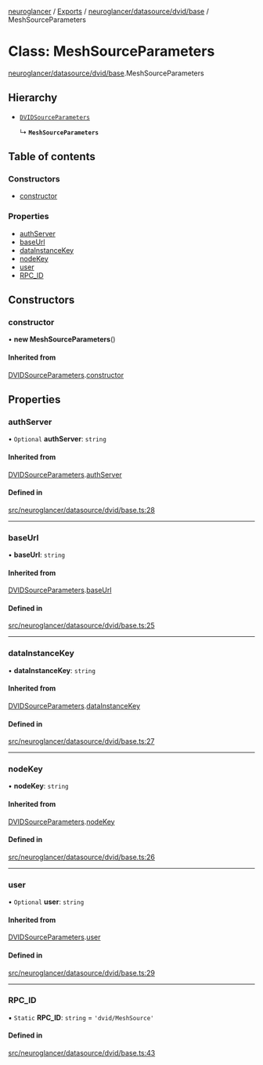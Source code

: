 [neuroglancer](../README.md) / [Exports](../modules.md) / [neuroglancer/datasource/dvid/base](../modules/neuroglancer_datasource_dvid_base.md) / MeshSourceParameters

# Class: MeshSourceParameters

[neuroglancer/datasource/dvid/base](../modules/neuroglancer_datasource_dvid_base.md).MeshSourceParameters

## Hierarchy

- [`DVIDSourceParameters`](neuroglancer_datasource_dvid_base.DVIDSourceParameters.md)

  ↳ **`MeshSourceParameters`**

## Table of contents

### Constructors

- [constructor](neuroglancer_datasource_dvid_base.MeshSourceParameters.md#constructor)

### Properties

- [authServer](neuroglancer_datasource_dvid_base.MeshSourceParameters.md#authserver)
- [baseUrl](neuroglancer_datasource_dvid_base.MeshSourceParameters.md#baseurl)
- [dataInstanceKey](neuroglancer_datasource_dvid_base.MeshSourceParameters.md#datainstancekey)
- [nodeKey](neuroglancer_datasource_dvid_base.MeshSourceParameters.md#nodekey)
- [user](neuroglancer_datasource_dvid_base.MeshSourceParameters.md#user)
- [RPC\_ID](neuroglancer_datasource_dvid_base.MeshSourceParameters.md#rpc_id)

## Constructors

### constructor

• **new MeshSourceParameters**()

#### Inherited from

[DVIDSourceParameters](neuroglancer_datasource_dvid_base.DVIDSourceParameters.md).[constructor](neuroglancer_datasource_dvid_base.DVIDSourceParameters.md#constructor)

## Properties

### authServer

• `Optional` **authServer**: `string`

#### Inherited from

[DVIDSourceParameters](neuroglancer_datasource_dvid_base.DVIDSourceParameters.md).[authServer](neuroglancer_datasource_dvid_base.DVIDSourceParameters.md#authserver)

#### Defined in

[src/neuroglancer/datasource/dvid/base.ts:28](https://github.com/ActiveBrainAtlas2/neuroglancer/blob/91617476/src/neuroglancer/datasource/dvid/base.ts#L28)

___

### baseUrl

• **baseUrl**: `string`

#### Inherited from

[DVIDSourceParameters](neuroglancer_datasource_dvid_base.DVIDSourceParameters.md).[baseUrl](neuroglancer_datasource_dvid_base.DVIDSourceParameters.md#baseurl)

#### Defined in

[src/neuroglancer/datasource/dvid/base.ts:25](https://github.com/ActiveBrainAtlas2/neuroglancer/blob/91617476/src/neuroglancer/datasource/dvid/base.ts#L25)

___

### dataInstanceKey

• **dataInstanceKey**: `string`

#### Inherited from

[DVIDSourceParameters](neuroglancer_datasource_dvid_base.DVIDSourceParameters.md).[dataInstanceKey](neuroglancer_datasource_dvid_base.DVIDSourceParameters.md#datainstancekey)

#### Defined in

[src/neuroglancer/datasource/dvid/base.ts:27](https://github.com/ActiveBrainAtlas2/neuroglancer/blob/91617476/src/neuroglancer/datasource/dvid/base.ts#L27)

___

### nodeKey

• **nodeKey**: `string`

#### Inherited from

[DVIDSourceParameters](neuroglancer_datasource_dvid_base.DVIDSourceParameters.md).[nodeKey](neuroglancer_datasource_dvid_base.DVIDSourceParameters.md#nodekey)

#### Defined in

[src/neuroglancer/datasource/dvid/base.ts:26](https://github.com/ActiveBrainAtlas2/neuroglancer/blob/91617476/src/neuroglancer/datasource/dvid/base.ts#L26)

___

### user

• `Optional` **user**: `string`

#### Inherited from

[DVIDSourceParameters](neuroglancer_datasource_dvid_base.DVIDSourceParameters.md).[user](neuroglancer_datasource_dvid_base.DVIDSourceParameters.md#user)

#### Defined in

[src/neuroglancer/datasource/dvid/base.ts:29](https://github.com/ActiveBrainAtlas2/neuroglancer/blob/91617476/src/neuroglancer/datasource/dvid/base.ts#L29)

___

### RPC\_ID

▪ `Static` **RPC\_ID**: `string` = `'dvid/MeshSource'`

#### Defined in

[src/neuroglancer/datasource/dvid/base.ts:43](https://github.com/ActiveBrainAtlas2/neuroglancer/blob/91617476/src/neuroglancer/datasource/dvid/base.ts#L43)
